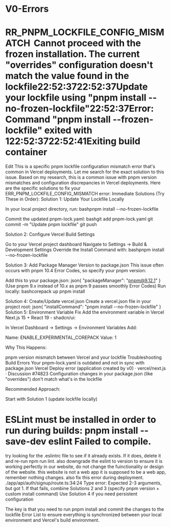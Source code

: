 # V0-Errors

# RR_PNPM_LOCKFILE_CONFIG_MISMATCH  Cannot proceed with the frozen installation. The current "overrides" configuration doesn't match the value found in the lockfile22:52:3722:52:37Update your lockfile using "pnpm install --no-frozen-lockfile"22:52:37Error: Command "pnpm install --frozen-lockfile" exited with 122:52:3722:52:41Exiting build container

Edit
This is a specific pnpm lockfile configuration mismatch error that's common in Vercel deployments. Let me search for the exact solution to this issue.
Based on my research, this is a common issue with pnpm version mismatches and configuration discrepancies in Vercel deployments. Here are the specific solutions to fix your ERR_PNPM_LOCKFILE_CONFIG_MISMATCH error:
Immediate Solutions (Try These in Order):
Solution 1: Update Your Lockfile Locally

In your local project directory, run:
bashpnpm install --no-frozen-lockfile

Commit the updated pnpm-lock.yaml:
bashgit add pnpm-lock.yaml
git commit -m "Update pnpm lockfile"
git push


Solution 2: Configure Vercel Build Settings

Go to your Vercel project dashboard
Navigate to Settings → Build & Development Settings
Override the Install Command with:
bashpnpm install --no-frozen-lockfile


Solution 3: Add Package Manager Version to package.json
This issue often occurs with pnpm 10.4 Error Codes, so specify your pnpm version:

Add this to your package.json:
json{
  "packageManager": "pnpm@9.12.1"
}
(Use pnpm 9.x instead of 10.x as pnpm 9 passes smoothly Error Codes)
Run locally:
bashcorepack up
pnpm install


Solution 4: Create/Update vercel.json
Create a vercel.json file in your project root:
json{
  "installCommand": "pnpm install --no-frozen-lockfile"
}
Solution 5: Environment Variable Fix
Add the environment variable in Vercel Next.js 15 + React 19 - shadcn/ui:

In Vercel Dashboard → Settings → Environment Variables
Add:

Name: ENABLE_EXPERIMENTAL_COREPACK
Value: 1



Why This Happens:

pnpm version mismatch between Vercel and your lockfile Troubleshooting Build Errors
Your pnpm-lock.yaml is outdated and not in sync with package.json Vercel Deploy error (application created by v0) · vercel/next.js · Discussion #74823
Configuration changes in your package.json (like "overrides") don't match what's in the lockfile

Recommended Approach:

Start with Solution 1 (update lockfile locally)


# ESLint must be installed in order to run during builds: pnpm install --save-dev eslint Failed to compile.
try looking for the .eslintrc file to see if it already exists. If it does, delete it and re-run npm run lint. also downgrade the eslint to version to ensure it is working perfectly in our website, do not change the fuinctionality or design of the website. this website is not a web app it is supposed to be a web app, remember nothing changes. also fix this error during deployment. ./app/api/auth/signup/route.ts:34:24
Type error: Expected 2-3 arguments, but got 1.
If that fails, combine Solutions 2 and 3 (specify pnpm version + custom install command)
Use Solution 4 if you need persistent configuration

The key is that you need to run pnpm install and commit the changes to the lockfile Error List to ensure everything is synchronized between your local environment and Vercel's build environment.
